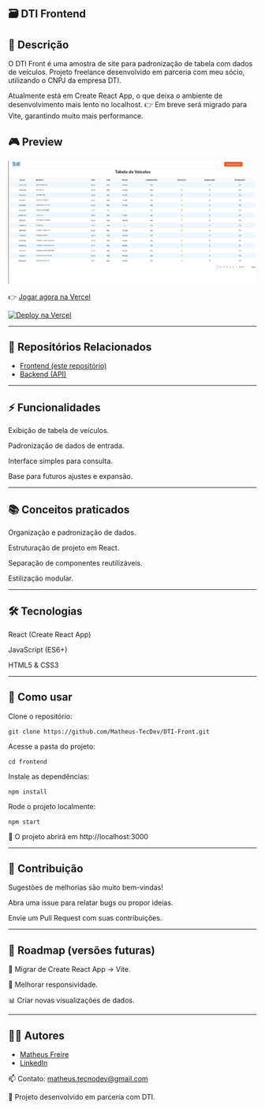 ## 🗃️ DTI Frontend

## 📖 Descrição

O DTI Front é uma amostra de site para padronização de tabela com dados de veículos.
Projeto freelance desenvolvido em parceria com meu sócio, utilizando o CNPJ da empresa DTI.

Atualmente está em Create React App, o que deixa o ambiente de desenvolvimento mais lento no localhost.
👉 Em breve será migrado para Vite, garantindo muito mais performance.

## 🎮 Preview  

![Preview do Jogo](public/assets/image.png)

👉 [Jogar agora na Vercel](https://site-tabela-dti-frontend.vercel.app/)

[![Deploy na Vercel](https://vercel.com/button)](https://site-tabela-dti-frontend.vercel.app/)

---

## 🔗 Repositórios Relacionados

- [Frontend (este repositório)](https://github.com/Matheus-TecDev/Site-TabelaDTI-Frontend.git)
- [Backend (API)](https://github.com/Matheus-TecDev/Site-TabelaDTI-Backend.git)

---

## ⚡ Funcionalidades

Exibição de tabela de veículos.

Padronização de dados de entrada.

Interface simples para consulta.

Base para futuros ajustes e expansão.

---

## 📚 Conceitos praticados

Organização e padronização de dados.

Estruturação de projeto em React.

Separação de componentes reutilizáveis.

Estilização modular.

---

## 🛠️ Tecnologias


React (Create React App)

JavaScript (ES6+)

HTML5 & CSS3

---

## 🚀 Como usar

Clone o repositório:

	git clone https://github.com/Matheus-TecDev/DTI-Front.git


Acesse a pasta do projeto:

	cd frontend


Instale as dependências:

	npm install


Rode o projeto localmente:

	npm start


📍 O projeto abrirá em http://localhost:3000

---

## 🤝 Contribuição

Sugestões de melhorias são muito bem-vindas!

Abra uma issue para relatar bugs ou propor ideias.

Envie um Pull Request com suas contribuições.

---

## 📌 Roadmap (versões futuras)

🔄 Migrar de Create React App → Vite.

📱 Melhorar responsividade.

📊 Criar novas visualizações de dados.

---

## 👨‍💻 Autores

- [Matheus Freire](https://github.com/Matheus-TecDev)  
- [LinkedIn](https://www.linkedin.com/in/matheus-freire-martins-da-costa-318622376/) 
 
📫 Contato: matheus.tecnodev@gmail.com

🤝 Projeto desenvolvido em parceria com DTI.
